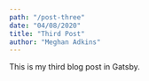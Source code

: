```yaml
---
path: "/post-three"
date: "04/08/2020"
title: "Third Post"
author: "Meghan Adkins"
---
```


This is my third blog post in Gatsby.